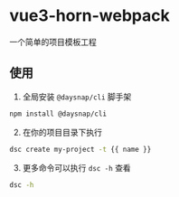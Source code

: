 # vue3-horn-webpack

一个简单的项目模板工程


## 使用

1. 全局安装 `@daysnap/cli` 脚手架
```bash
npm install @daysnap/cli

```
2. 在你的项目目录下执行
```bash 
dsc create my-project -t {{ name }}
```

3. 更多命令可以执行 `dsc -h` 查看
```bash
dsc -h
```
